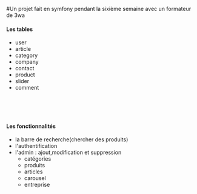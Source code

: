 #Un projet fait en symfony pendant la sixième semaine avec un formateur de 3wa

<h4>Les tables</h4>
<ul>
<li>user</li>
<li>article</li>
<li>category</li>
<li>company</li>
<li>contact</li>
<li>product</li>
<li>slider</li>
<li>comment</li>
</ul>
<br><br><br>

<h4>Les fonctionnalités</h4>
<ul>
<li>la barre de recherche(chercher des produits)</li>
<li>l'authentification</li>
<li>
    l'admin : ajout,modification et suppression
    <ul>
        <li>catégories</li>
        <li>produits</li>
        <li>articles</li>
        <li>carousel</li>
        <li>entreprise</li>
    </ul>
</li>
</ul>